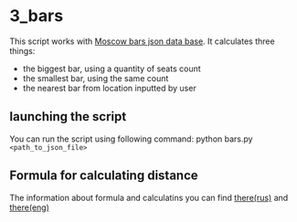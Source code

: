 # 3_bars
This script works with [Moscow bars json data base](http://data.mos.ru/opendata/7710881420-bary/ "download source").
It calculates three things:  
* the biggest bar, using a quantity of seats count  
* the smallest bar, using the same count  
* the nearest bar from  location inputted by user  
## launching the script  ##  
You can run the script using following command: python bars.py `<path_to_json_file>`  
## Formula for calculating distance ##  
The information about formula and calculatins you can find [there(rus)](http://gis-lab.info/qa/great-circles.html) and [there(eng)](https://en.wikipedia.org/wiki/Haversine_formula)  

